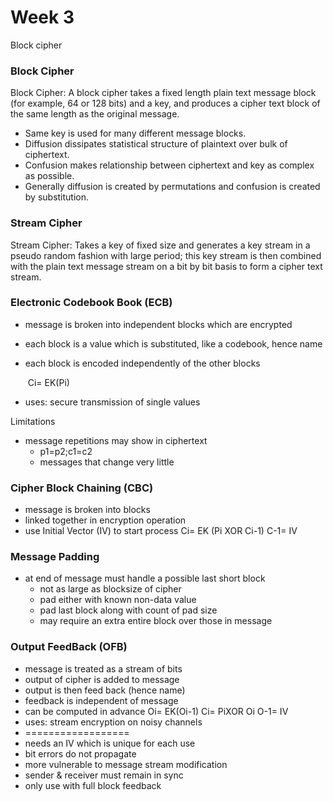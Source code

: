 # Week 3

Block cipher









### Block Cipher

Block Cipher: A block cipher takes a fixed length plain text message block (for example, 64 or 128 bits) and a key, and produces a cipher text block of the same length as the original message.

* Same key is used for many different message blocks.
* Diffusion dissipates statistical structure of plaintext over bulk of ciphertext.
* Confusion makes relationship between ciphertext and key as complex as possible.
* Generally diffusion is created by permutations and confusion is created by substitution.

### Stream Cipher

Stream Cipher: Takes a key of fixed size and generates a key stream in a pseudo random fashion with large period; this key stream is then combined with the plain text message stream on a bit by bit basis to form a cipher text stream.







### Electronic Codebook Book (ECB)

* message is broken into independent blocks which are encrypted

* each block is a value which is substituted, like a codebook, hence name

* each block is encoded independently of the other blocks

  ​	Ci= EK(Pi)

* uses: secure transmission of single values

Limitations

* message repetitions may show in ciphertext
  * p1=p2;c1=c2
  * messages that change very little



### Cipher Block Chaining (CBC)

* message is broken into blocks
* linked together in encryption operation
* use Initial Vector (IV) to start process
  Ci= EK (Pi  XOR Ci-1)
  C-1= IV



### Message Padding

* at end of message must handle a possible last short block
  * not as large as blocksize of cipher
  * pad either with known non-data value
  * pad last block along with count of pad size
  * may require an extra entire block over those in message





### Output FeedBack (OFB)

* message is treated as a stream of bits
* output of cipher is added to message
* output is then feed back (hence name)
* feedback is independent of message
* can be computed in advance
  Oi= EK(Oi-1)
  Ci= PiXOR Oi
  O-1= IV
* uses: stream encryption on noisy channels
* ==================
* needs an IV which is unique for each use
* bit errors do not propagate
* more vulnerable to message stream modification
* sender & receiver must remain in sync
* only use with full block feedback